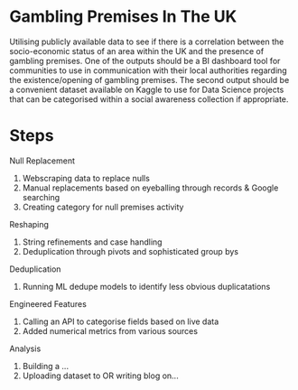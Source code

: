 # Gambling Premises In The UK
Utilising publicly available data to see if there is a correlation between the socio-economic status of an area within the UK and the presence of gambling premises. One of the outputs should be a BI dashboard tool for communities to use in communication with their local authorities regarding the existence/opening of gambling premises. The second output should be a convenient dataset available on Kaggle to use for Data Science projects that can be categorised within a social awareness collection if appropriate.

# Steps

Null Replacement
  1. Webscraping data to replace nulls
  2. Manual replacements based on eyeballing through records & Google searching 
  3. Creating category for null premises activity

Reshaping
  1. String refinements and case handling
  2. Deduplication through pivots and sophisticated group bys

Deduplication
  1. Running ML dedupe models to identify less obvious duplicatations

Engineered Features
  1. Calling an API to categorise fields based on live data
  2. Added numerical metrics from various sources 

Analysis
  1. Building a ...
  2. Uploading dataset to OR writing blog on...
  
  
